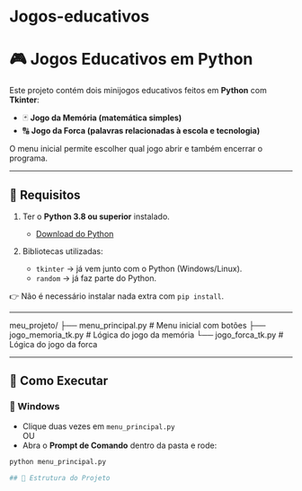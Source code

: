 # Jogos-educativos
# 🎮 Jogos Educativos em Python

Este projeto contém dois minijogos educativos feitos em **Python** com **Tkinter**:  
- 🃏 **Jogo da Memória (matemática simples)**  
- 🔠 **Jogo da Forca (palavras relacionadas à escola e tecnologia)**  

O menu inicial permite escolher qual jogo abrir e também encerrar o programa.

---

## 📌 Requisitos

1. Ter o **Python 3.8 ou superior** instalado.  
   - [Download do Python](https://www.python.org/downloads/)

2. Bibliotecas utilizadas:
   - `tkinter` → já vem junto com o Python (Windows/Linux).
   - `random` → já faz parte do Python.

👉 Não é necessário instalar nada extra com `pip install`.

---

meu_projeto/
├── menu_principal.py # Menu inicial com botões
├── jogo_memoria_tk.py # Lógica do jogo da memória
└── jogo_forca_tk.py # Lógica do jogo da forca

---

## 🚀 Como Executar

### 🔹 Windows
- Clique duas vezes em `menu_principal.py`  
OU  
- Abra o **Prompt de Comando** dentro da pasta e rode:
```bash
python menu_principal.py

## 📂 Estrutura do Projeto

